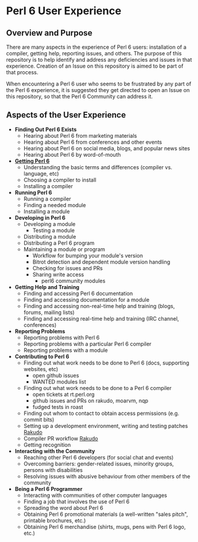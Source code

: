 # Perl 6 User Experience

## Overview and Purpose

There are many aspects in the experience of Perl 6 users: installation of a
compiler, getting help, reporting issues, and others. The purpose of this
repository is to help identify and address any deficiencies and issues in that
experience. Creation of an Issue on this repository is aimed to be part of
that process.

When encountering a Perl 6 user who seems to be frustrated by any part of the
Perl 6 experience, it is suggested they get directed to open an Issue on this
repository, so that the Perl 6 Community can address it.

## Aspects of the User Experience

* **Finding Out Perl 6 Exists**
    * Hearing about Perl 6 from marketing materials
    * Hearing about Perl 6 from conferences and other events
    * Hearing about Perl 6 on social media, blogs, and popular news sites
    * Hearing about Perl 6 by word-of-mouth
* [**Getting Perl 6**](Getting-Perl6/)
    * Understanding the basic terms and differences
        (compiler vs. language, etc)
    * Choosing a compiler to install
    * Installing a compiler
* **Running Perl 6**
    * Running a compiler
    * Finding a needed module
    * Installing a module
* **Developing in Perl 6**
    * Developing a module
        * Testing a module
    * Distributing a module
    * Distributing a Perl 6 program
    * Maintaining a module or program
        * Workflow for bumping your module's version
        * Bitrot detection and dependent module version handling
        * Checking for issues and PRs
        * Sharing write access
            * perl6 community modules
* **Getting Help and Training**
    * Finding and accessing Perl 6 documentation
    * Finding and accessing documentation for a module
    * Finding and accessing non-real-time help and training
        (blogs, forums, mailing lists)
    * Finding and accessing real-time help and training
        (IRC channel, conferences)
* **Reporting Problems**
    * Reporting problems with Perl 6
    * Reporting problems with a particular Perl 6 compiler
    * Reporting problems with a module
* **Contributing to Perl 6**
    * Finding out what work needs to be done to Perl 6 (docs, supporting
        websites, etc)
        * open github issues
        * WANTED modules list
    * Finding out what work needs to be done to a Perl 6 compiler
        * open tickets at rt.perl.org
        * github issues and PRs on rakudo, moarvm, nqp
        * fudged tests in roast
    * Finding out whom to contact to obtain access permissions
        (e.g. commit bits)
    * Setting up a development environment, writing and testing patches
        [Rakudo](PatchDevel/Rakudo)
    * Compiler PR workflow
        [Rakudo](PatchSubmission/Rakudo)
    * Getting recognition
* **Interacting with the Community**
    * Reaching other Perl 6 developers (for social chat and events)
    * Overcoming barriers: gender-related issues,
        minority groups, persons with disabilities
    * Resolving issues with abusive behaviour from other members of the
        community
* **Being a Perl 6 Programmer**
    * Interacting with communities of other computer languages
    * Finding a job that involves the use of Perl 6
    * Spreading the word about Perl 6
    * Obtaining Perl 6 promotional materials (a well-written "sales pitch",
	printable brochures, etc.)
    * Obtaining Perl 6 merchandise (shirts, mugs, pens with Perl 6 logo, etc.)
